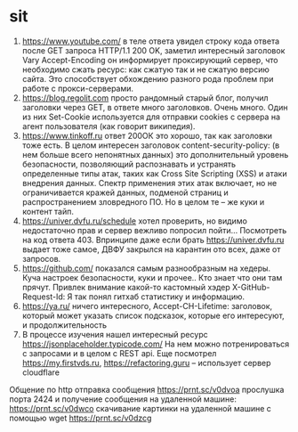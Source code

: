 # sit
1)	https://www.youtube.com/ в теле ответа увидел строку кода ответа после GET запроса
HTTP/1.1 200 OK, заметил интересный заголовок Vary Accept-Encoding он информирует проксирующий сервер, что необходимо сжать ресурс: как сжатую так и не сжатую версию сайта. Это способствует обхождению разного рода проблем при работе с прокси-серверами.
2)	https://blog.regolit.com просто рандомный старый блог, получил заголовки через GEТ, в ответе много заголовков. Очень много. Один из них Set-Cookie используется для отправки cookies с сервера на агент пользователя (как говорит википедия).
3)	https://www.tinkoff.ru ответ 200ОК это хорошо, так как заголовки тоже есть. В целом интересен заголовок content-security-policy: (в нем больше всего непонятных данных) это дополнительный уровень безопасности, позволяющий распознавать и устранять определенные типы атак, таких как Cross Site Scripting (XSS) и атаки внедрения данных. Спектр применения этих атак включает, но не ограничивается кражей данных, подменой страниц и распространением зловредного ПО. Но в целом те – же куки и контент тайп.
4)	https://univer.dvfu.ru/schedule хотел проверить, но видимо недостаточно прав и сервер вежливо попросил пойти… Посмотреть на код ответа 403. Впринципе даже если брать https://univer.dvfu.ru выдает тоже самое, ДВФУ закрылся на карантин ото всех, даже от запросов.
5)	https://github.com/ показался самым разнообразным на хедеры. Куча настроек безопасности, куки и прочее.. Кто знает что они там прячут. Привлек внимание какой-то кастомный хэдер X-GitHub-Request-Id: Я так понял гитхаб статистику и информацию.
6)	https://ya.ru/ ничего интересного, Accept-CH-Lifetime: заголовок, который может указать список подсказок, которые его интересуют, и продолжительность
7)	В процессе изучения нашел интересный ресурс https://jsonplaceholder.typicode.com/
На нем можно потренироваться с запросами и в целом с REST api.
Еще посмотрел https://my.firstvds.ru, https://refactoring.guru – использует сервер cloudflare

Общение по http
отправка сообщения https://prnt.sc/v0dvoa
прослушка порта 2424 и получение сообщения на удаленной машине: https://prnt.sc/v0dwco
скачивание картинки на удаленной машине с помощью wget https://prnt.sc/v0dzcg

